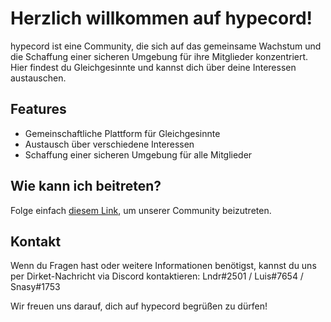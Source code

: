 # Herzlich willkommen auf hypecord!

hypecord ist eine Community, die sich auf das gemeinsame Wachstum und die Schaffung einer sicheren Umgebung für ihre Mitglieder konzentriert. Hier findest du Gleichgesinnte und kannst dich über deine Interessen austauschen.

## Features

- Gemeinschaftliche Plattform für Gleichgesinnte
- Austausch über verschiedene Interessen
- Schaffung einer sicheren Umgebung für alle Mitglieder

## Wie kann ich beitreten?

Folge einfach [diesem Link](https://hypecord.de/discord), um unserer Community beizutreten. 

## Kontakt

Wenn du Fragen hast oder weitere Informationen benötigst, kannst du uns per Dirket-Nachricht via Discord kontaktieren: Lndr#2501 / Luis#7654 / Snasy#1753

Wir freuen uns darauf, dich auf hypecord begrüßen zu dürfen!

